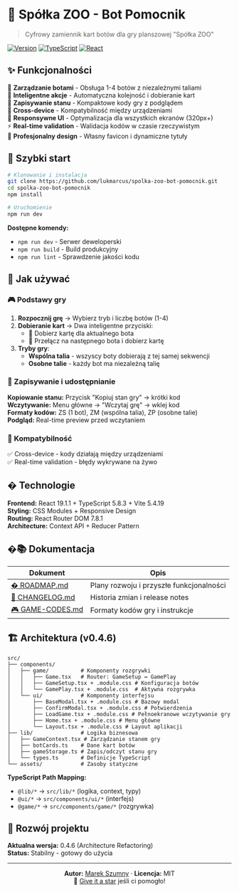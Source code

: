 # 🦁 Spółka ZOO - Bot Pomocnik

> Cyfrowy zamiennik kart botów dla gry planszowej "Spółka ZOO"

[![Version](https://img.shields.io/badge/version-0.4.6-blue.svg)](./package.json)
[![TypeScript](https://img.shields.io/badge/TypeScript-5.8.3-blue.svg)](https://www.typescriptlang.org/)
[![React](https://img.shields.io/badge/React-19.1.1-blue.svg)](https://reactjs.org/)

## ✨ Funkcjonalności

🤖 **Zarządzanie botami** - Obsługa 1-4 botów z niezależnymi taliami  
🎯 **Inteligentne akcje** - Automatyczna kolejność i dobieranie kart  
💾 **Zapisywanie stanu** - Kompaktowe kody gry z podglądem  
🔗 **Cross-device** - Kompatybilność między urządzeniami  
📱 **Responsywne UI** - Optymalizacja dla wszystkich ekranów (320px+)  
⚡ **Real-time validation** - Walidacja kodów w czasie rzeczywistym  
🎨 **Profesjonalny design** - Własny favicon i dynamiczne tytuły

## 🚀 Szybki start

```bash
# Klonowanie i instalacja
git clone https://github.com/lukmarcus/spolka-zoo-bot-pomocnik.git
cd spolka-zoo-bot-pomocnik
npm install

# Uruchomienie
npm run dev
```

**Dostępne komendy:**

- `npm run dev` - Serwer deweloperski
- `npm run build` - Build produkcyjny
- `npm run lint` - Sprawdzenie jakości kodu

## 📖 Jak używać

### 🎮 Podstawy gry

1. **Rozpocznij grę** → Wybierz tryb i liczbę botów (1-4)
2. **Dobieranie kart** → Dwa inteligentne przyciski:
   - 🎯 Dobierz kartę dla aktualnego bota
   - 👥 Przełącz na następnego bota i dobierz kartę
3. **Tryby gry**:
   - **Wspólna talia** - wszyscy boty dobierają z tej samej sekwencji
   - **Osobne talie** - każdy bot ma niezależną talię

### 💾 Zapisywanie i udostępnianie

**Kopiowanie stanu:** Przycisk "Kopiuj stan gry" → krótki kod  
**Wczytywanie:** Menu główne → "Wczytaj grę" → wklej kod  
**Formaty kodów:** ZS (1 bot), ZM (wspólna talia), ZP (osobne talie)  
**Podgląd:** Real-time preview przed wczytaniem

### 🔗 Kompatybilność

✅ Cross-device - kody działają między urządzeniami  
✅ Real-time validation - błędy wykrywane na żywo

## �️ Technologie

**Frontend:** React 19.1.1 + TypeScript 5.8.3 + Vite 5.4.19  
**Styling:** CSS Modules + Responsive Design  
**Routing:** React Router DOM 7.8.1  
**Architecture:** Context API + Reducer Pattern

## �📚 Dokumentacja

| Dokument                          | Opis                                     |
| --------------------------------- | ---------------------------------------- |
| [� ROADMAP.md](ROADMAP.md)        | Plany rozwoju i przyszłe funkcjonalności |
| [📜 CHANGELOG.md](CHANGELOG.md)   | Historia zmian i release notes           |
| [🎮 GAME-CODES.md](GAME-CODES.md) | Formaty kodów gry i instrukcje           |

## 🏗️ Architektura (v0.4.6)

```
src/
├── components/
│   ├── game/          # Komponenty rozgrywki
│   │   ├── Game.tsx   # Router: GameSetup ↔ GamePlay
│   │   ├── GameSetup.tsx + .module.css # Konfiguracja botów
│   │   └── GamePlay.tsx + .module.css  # Aktywna rozgrywka
│   └── ui/            # Komponenty interfejsu
│       ├── BaseModal.tsx + .module.css # Bazowy modal
│       ├── ConfirmModal.tsx + .module.css # Potwierdzenia
│       ├── LoadGame.tsx + .module.css # Pełnoekranowe wczytywanie gry
│       ├── Home.tsx + .module.css # Menu główne
│       └── Layout.tsx + .module.css # Layout aplikacji
├── lib/               # Logika biznesowa
│   ├── GameContext.tsx # Zarządzanie stanem gry
│   ├── botCards.ts    # Dane kart botów
│   ├── gameStorage.ts # Zapis/odczyt stanu gry
│   └── types.ts       # Definicje TypeScript
└── assets/            # Zasoby statyczne
```

**TypeScript Path Mapping:**

- `@lib/*` → `src/lib/*` (logika, context, typy)
- `@ui/*` → `src/components/ui/*` (interfejs)
- `@game/*` → `src/components/game/*` (rozgrywka)

## 🤝 Rozwój projektu

**Aktualna wersja:** 0.4.6 (Architecture Refactoring)  
**Status:** Stabilny - gotowy do użycia

---

<div align="center">

**Autor:** [Marek Szumny](https://github.com/lukmarcus) · **Licencja:** MIT  
🌟 [Give it a star](https://github.com/lukmarcus/spolka-zoo-bot-pomocnik) jeśli ci pomogło!

</div>

